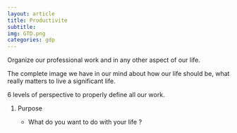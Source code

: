```yaml
---
layout: article
title: Productivite
subtitle: 
img: GTD.png
categories: gdp
---
```


<div class="body">
  <p>
    Organize our professional work and in any other aspect of our life.
  </p>
  <p>
    The complete image we have in our mind about how our life should be, what really matters to live a significant life.
  </p>
  <p>
    6 levels of perspective to properly define all our work.
  </p>
  <ol>
    <li>Purpose</li>
    <ul>
      <li>What do you want to do with your life ?</li>
    </ul>
  </ol>
</div>
